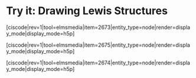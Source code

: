 # Try it: Drawing Lewis Structures

[ciscode|rev=1|tool=elmsmedia|item=2673|entity_type=node|render=display_mode|display_mode=h5p]

[ciscode|rev=1|tool=elmsmedia|item=2675|entity_type=node|render=display_mode|display_mode=h5p]

[ciscode|rev=1|tool=elmsmedia|item=2674|entity_type=node|render=display_mode|display_mode=h5p]

<houck-math> </houck-math>